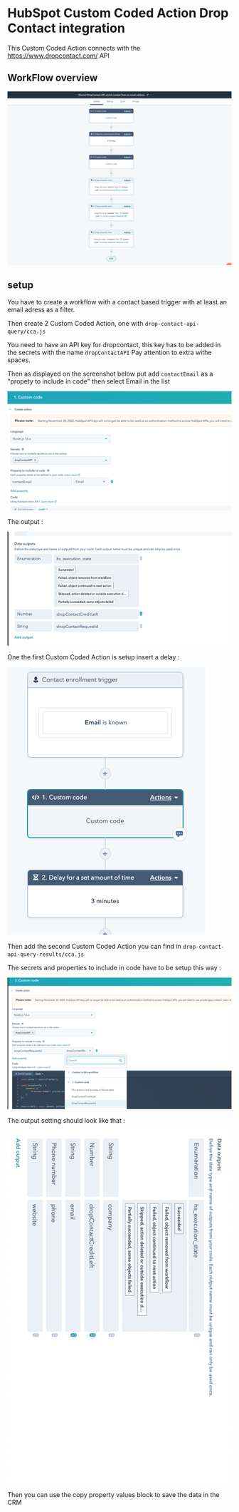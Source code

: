 # HubSpot Custom Coded Action Drop Contact integration

This Custom Coded Action connects with the https://www.dropcontact.com/ API 



## WorkFlow overview 


![Alt text](../screenshots/ss-dc-overview.png "Optional Title")


## setup

You have to create a workflow with a contact based trigger with at least an email adress as a filter. 


Then create 2 Custom Coded Action, one with ```drop-contact-api-query/cca.js```

You need to have an API key for dropcontact, this key has to be added in the secrets with the name ```dropContactAPI```
Pay attention to extra withe spaces. 


Then as displayed on the screenshot below put add ```contactEmail``` as a "propety to include in code" then select Email in the list 

![Alt text](../screenshots/ss-dc-1.png "Optional Title")


The output : 


![Alt text](../screenshots/ss-dc-2.png "Optional Title")



One the first  Custom Coded Action is setup insert a delay : 


![Alt text](../screenshots/ss-dc-delay.png "Optional Title")




Then add the second  Custom Coded Action you can find in ```drop-contact-api-query-results/cca.js```


The secrets and properties to include in code have to be setup this way : 


![Alt text](../screenshots/ss-dc-2-2.png "Optional Title")


The output setting should look like that : 

![Alt text](../screenshots/ss-dc-2-1.png "Optional Title")



Then you can use the copy property values block to save the data in the CRM 